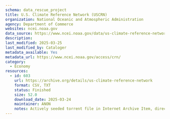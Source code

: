 ```yaml
---
schema: data_rescue_project 
title: U.S. Climate Reference Network (USCRN)
organization: National Oceanic and Atmospheric Administration
agency: Department of Commerce
websites: ncei.noaa.gov
data_source: https://www.ncei.noaa.gov/data/us-climate-reference-network/
description: 
last_modified: 2025-03-25
last_modified_by: Cataloger
metadata_available: Yes
metadata_url: https://www.ncei.noaa.gov/access/crn/
category:
  - Economy
resources:
  - id: 603
    url: https://archive.org/details/us-climate-reference-network
    format: CSV, TXT
    status: Finished
    size: 52.0
    download_date: 2025-03-24
    maintainer: ANON
    notes: Actively seeded torrent file in Internet Archive Item, direct files in upload process
---
```

